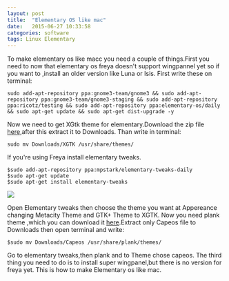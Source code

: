 ```yaml
---
layout: post
title:  "Elementary OS like mac"
date:   2015-06-27 10:33:58
categories: software
tags: Linux Elementary
---
```


To make elementary os like macc you need a couple of things.First you need to now that elementary os freya doesn't support wingpannel yet so if you want to ,install an older version like Luna or Isis.
First write these on terminal:

```
sudo add-apt-repository ppa:gnome3-team/gnome3 && sudo add-apt-repository ppa:gnome3-team/gnome3-staging && sudo add-apt-repository ppa:ricotz/testing && sudo add-apt-repository ppa:elementary-os/daily && sudo apt-get update && sudo apt-get dist-upgrade -y
```

Now we need to get XGtk theme for elementary.Download the zip file [here](http://kxmylo.deviantart.com/art/Xgtk-theme-gtk-3-14-3-12-465195148),after this extract it to Downloads.
Than write in terminal:

```
sudo mv Downloads/XGTK /usr/share/themes/
```

If you're using Freya install elementary tweaks.

```
$sudo add-apt-repository ppa:mpstark/elementary-tweaks-daily
$sudo apt-get update
$sudo apt-get install elementary-tweaks
```

<img src="http://1.bp.blogspot.com/-Rylts2gpKH4/VSz3nFNsFbI/AAAAAAAAWG8/t1dD-YXBbNU/s1600/elementary-tweaks-system-settings.png">

Open Elementary tweaks then choose the theme you want at Appereance changing Metacity Theme and GTK+ Theme to XGTK.
Now you need plank theme ,which you can download it [here](https://github.com/fsvh/plank-themes).Extract only Capeos file to Downloads then open terminal and write:

```
$sudo mv Downloads/Capeos /usr/share/plank/themes/
```
Go to elementary tweaks,then plank and to Theme chose capeos.
The third thing you need to do is to install super wingpanel,but there is no version for freya yet.
This is how to make Elementary os like mac.
